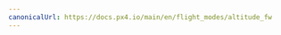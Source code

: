 ```yaml
---
canonicalUrl: https://docs.px4.io/main/en/flight_modes/altitude_fw
---
```


<Redirect to="../flight_modes_fw/altitude" />
